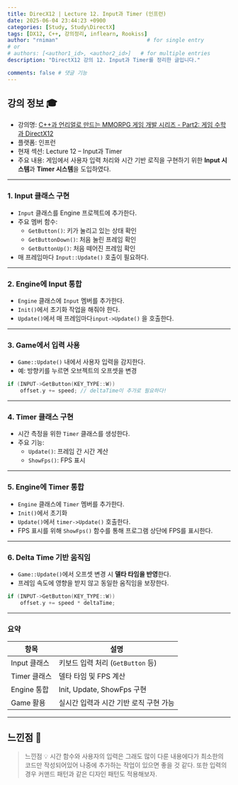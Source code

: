 ```yaml
---
title: DirecX12 | Lecture 12. Input과 Timer (인프런)
date: 2025-06-04 23:44:23 +0900
categories: [Study, Study\DirectX]
tags: [DX12, C++, 강의정리, inflearn, Rookiss]
author: "rniman"                            # for single entry
# or
# authors: [<author1_id>, <author2_id>]   # for multiple entries
description: "DirectX12 강의 12. Input과 Timer를 정리한 글입니다."

comments: false # 댓글 기능
---
```


## 강의 정보 🎓

- 강의명: [C++과 언리얼로 만드는 MMORPG 게임 개발 시리즈 - Part2: 게임 수학과 DirectX12](https://www.inflearn.com/course/%EC%96%B8%EB%A6%AC%EC%96%BC-3d-mmorpg-2)
- 플랫폼: 인프런
- 현재 섹션: Lecture 12 – Input과 Timer
- 주요 내용: 게임에서 사용자 입력 처리와 시간 기반 로직을 구현하기 위한 **Input 시스템**과 **Timer 시스템**을 도입하였다.
  
---

### 1. Input 클래스 구현

- `Input` 클래스를 Engine 프로젝트에 추가한다.
- 주요 멤버 함수:
    - `GetButton()`: 키가 눌리고 있는 상태 확인
    - `GetButtonDown()`: 처음 눌린 프레임 확인
    - `GetButtonUp()`: 처음 떼어진 프레임 확인
- 매 프레임마다 `Input::Update()` 호출이 필요하다.

---

### 2. Engine에 Input 통합

- `Engine` 클래스에 `Input` 멤버를 추가한다.
- `Init()`에서 초기화 작업을 해줘야 한다.
- `Update()`에서 매 프레임마다`input->Update()` 을 호출한다.

---

### 3. Game에서 입력 사용

- `Game::Update()` 내에서 사용자 입력을 감지한다.
- 예: 방향키를 누르면 오브젝트의 오프셋을 변경

```cpp
if (INPUT->GetButton(KEY_TYPE::W))
    offset.y += speed; // deltaTime이 추가로 필요하다!
```

---

### 4. Timer 클래스 구현

- 시간 측정을 위한 `Timer` 클래스를 생성한다.
- 주요 기능:
    - `Update()`: 프레임 간 시간 계산
    - `ShowFps()`: FPS 표시

---

### 5. Engine에 Timer 통합

- `Engine` 클래스에 `Timer` 멤버를 추가한다.
- `Init()`에서 초기화
- `Update()`에서 `timer->Update()` 호출한다.
- FPS 표시를 위해 `ShowFps()` 함수를 통해 프로그램 상단에 FPS를 표시한다.

---

### 6. Delta Time 기반 움직임

- `Game::Update()`에서 오프셋 변경 시 **델타 타임을 반영**한다.
- 프레임 속도에 영향을 받지 않고 동일한 움직임을 보장한다.

```cpp
if (INPUT->GetButton(KEY_TYPE::W))
    offset.y += speed * deltaTime;
```

---

### 요약

| 항목         | 설명                                   |
| ------------ | -------------------------------------- |
| Input 클래스 | 키보드 입력 처리 (`GetButton` 등)      |
| Timer 클래스 | 델타 타임 및 FPS 계산                  |
| Engine 통합  | Init, Update, ShowFps 구현             |
| Game 활용    | 실시간 입력과 시간 기반 로직 구현 가능 |

---

## 느낀점 📝

> 느낀점 💡
> 시간 함수와 사용자의 입력은 그래도 많이 다룬 내용에다가 최소한의 코드만 작성되어있어
> 나중에 추가하는 작업이 있으면 좋을 것 같다. 또한 입력의 경우 커맨드 패턴과 같은 디자인 패턴도 적용해보자.
